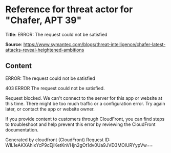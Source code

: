 # Reference for threat actor for "Chafer, APT 39"

**Title**: ERROR: The request could not be satisfied

**Source**: https://www.symantec.com/blogs/threat-intelligence/chafer-latest-attacks-reveal-heightened-ambitions

## Content


ERROR: The request could not be satisfied

403 ERROR
The request could not be satisfied.

Request blocked.
We can't connect to the server for this app or website at this time. There might be too much traffic or a configuration error. Try again later, or contact the app or website owner.

If you provide content to customers through CloudFront, you can find steps to troubleshoot and help prevent this error by reviewing the CloudFront documentation.



Generated by cloudfront (CloudFront)
Request ID: WIL1eAKXAhixYcP9cEjiKetKnVHjn2gOt1dv0Ua9JVD3MOlURYypVw==




